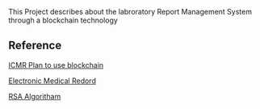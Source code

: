 This Project describes about the labroratory Report Management System through a blockchain technology

## Reference

[ICMR Plan to use blockchain](https://www.mdpi.com/2076-3417/9/9/1736/htm)

[Electronic Medical Redord](https://drive.google.com/file/d/1vdcge32vwXMV5XstLRBiSNMjFBcvhYt5/view?usp=sharing)

[RSA Algoritham](https://www.educative.io/edpresso/what-is-the-rsa-algorithm)
